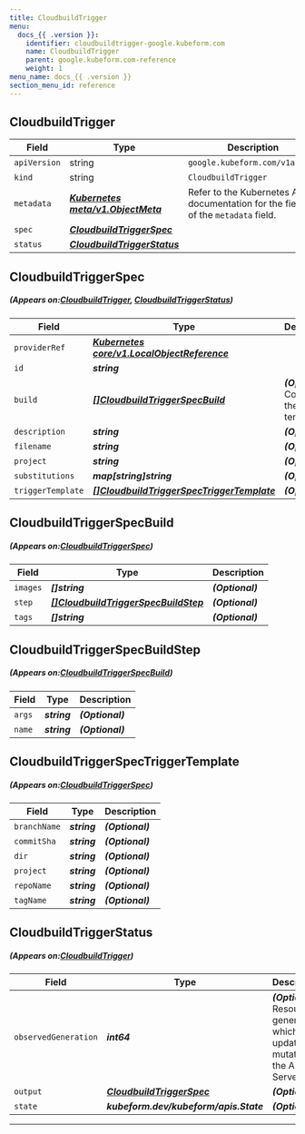 ```yaml
---
title: CloudbuildTrigger
menu:
  docs_{{ .version }}:
    identifier: cloudbuildtrigger-google.kubeform.com
    name: CloudbuildTrigger
    parent: google.kubeform.com-reference
    weight: 1
menu_name: docs_{{ .version }}
section_menu_id: reference
---
```


## CloudbuildTrigger
| Field | Type | Description |
| ------ | ----- | ----------- |
| `apiVersion` | string | `google.kubeform.com/v1alpha1` |
|    `kind` | string | `CloudbuildTrigger` |
| `metadata` | ***[Kubernetes meta/v1.ObjectMeta](https://kubernetes.io/docs/reference/generated/kubernetes-api/v1.13/#objectmeta-v1-meta)***|Refer to the Kubernetes API documentation for the fields of the `metadata` field.|
| `spec` | ***[CloudbuildTriggerSpec](#CloudbuildTriggerSpec)***||
| `status` | ***[CloudbuildTriggerStatus](#CloudbuildTriggerStatus)***||
## CloudbuildTriggerSpec
##### (Appears on:[CloudbuildTrigger](#CloudbuildTrigger), [CloudbuildTriggerStatus](#CloudbuildTriggerStatus))
| Field | Type | Description |
| ------ | ----- | ----------- |
| `providerRef` | ***[Kubernetes core/v1.LocalObjectReference](https://kubernetes.io/docs/reference/generated/kubernetes-api/v1.13/#localobjectreference-v1-core)***||
| `id` | ***string***||
| `build` | ***[[]CloudbuildTriggerSpecBuild](#CloudbuildTriggerSpecBuild)***| ***(Optional)*** Contents of the build template.|
| `description` | ***string***| ***(Optional)*** |
| `filename` | ***string***| ***(Optional)*** |
| `project` | ***string***| ***(Optional)*** |
| `substitutions` | ***map[string]string***| ***(Optional)*** |
| `triggerTemplate` | ***[[]CloudbuildTriggerSpecTriggerTemplate](#CloudbuildTriggerSpecTriggerTemplate)***| ***(Optional)*** |
## CloudbuildTriggerSpecBuild
##### (Appears on:[CloudbuildTriggerSpec](#CloudbuildTriggerSpec))
| Field | Type | Description |
| ------ | ----- | ----------- |
| `images` | ***[]string***| ***(Optional)*** |
| `step` | ***[[]CloudbuildTriggerSpecBuildStep](#CloudbuildTriggerSpecBuildStep)***| ***(Optional)*** |
| `tags` | ***[]string***| ***(Optional)*** |
## CloudbuildTriggerSpecBuildStep
##### (Appears on:[CloudbuildTriggerSpecBuild](#CloudbuildTriggerSpecBuild))
| Field | Type | Description |
| ------ | ----- | ----------- |
| `args` | ***string***| ***(Optional)*** |
| `name` | ***string***| ***(Optional)*** |
## CloudbuildTriggerSpecTriggerTemplate
##### (Appears on:[CloudbuildTriggerSpec](#CloudbuildTriggerSpec))
| Field | Type | Description |
| ------ | ----- | ----------- |
| `branchName` | ***string***| ***(Optional)*** |
| `commitSha` | ***string***| ***(Optional)*** |
| `dir` | ***string***| ***(Optional)*** |
| `project` | ***string***| ***(Optional)*** |
| `repoName` | ***string***| ***(Optional)*** |
| `tagName` | ***string***| ***(Optional)*** |
## CloudbuildTriggerStatus
##### (Appears on:[CloudbuildTrigger](#CloudbuildTrigger))
| Field | Type | Description |
| ------ | ----- | ----------- |
| `observedGeneration` | ***int64***| ***(Optional)*** Resource generation, which is updated on mutation by the API Server.|
| `output` | ***[CloudbuildTriggerSpec](#CloudbuildTriggerSpec)***| ***(Optional)*** |
| `state` | ***kubeform.dev/kubeform/apis.State***| ***(Optional)*** |
---
